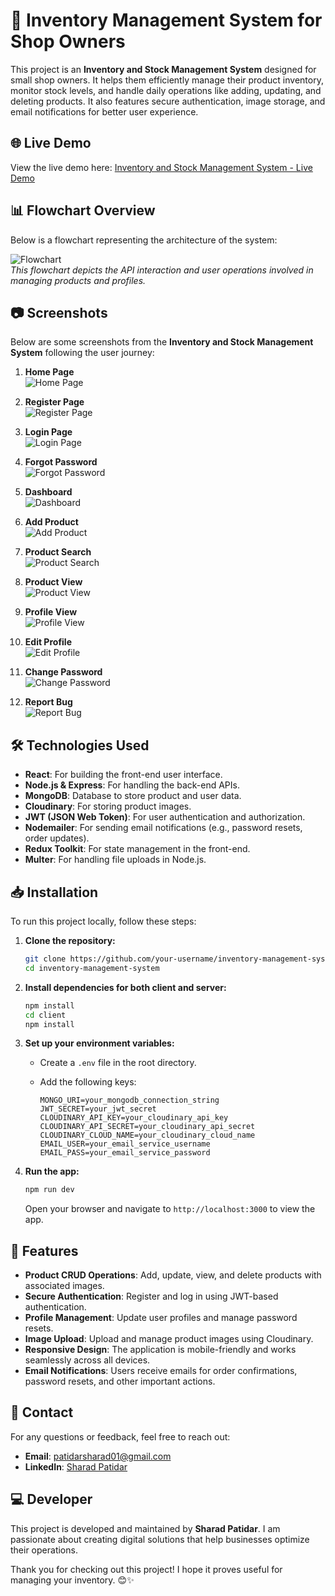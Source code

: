 # 🛒 Inventory Management System for Shop Owners

This project is an **Inventory and Stock Management System** designed for small shop owners. It helps them efficiently manage their product inventory, monitor stock levels, and handle daily operations like adding, updating, and deleting products. It also features secure authentication, image storage, and email notifications for better user experience.

## 🌐 Live Demo

View the live demo here: [Inventory and Stock Management System - Live Demo](https://smartstockmanager.vercel.app/)

## 📊 Flowchart Overview

Below is a flowchart representing the architecture of the system:

![Flowchart](https://github.com/sharadpatidar01/Inventory_and_Stock_Management_Solution_Frontend/blob/main/flowchart.png)  
*This flowchart depicts the API interaction and user operations involved in managing products and profiles.*


## 📷 Screenshots

Below are some screenshots from the **Inventory and Stock Management System** following the user journey:

1.  **Home Page**  
   ![Home Page](https://github.com/sharadpatidar01/Inventory_and_Stock_Management_Solution_Frontend/blob/main/Home.png)
2.  **Register Page**  
   ![Register Page](https://github.com/sharadpatidar01/Inventory_and_Stock_Management_Solution_Frontend/blob/main/Register.png)

3. **Login Page**  
   ![Login Page](https://github.com/sharadpatidar01/Inventory_and_Stock_Management_Solution_Frontend/blob/main/Login.png)

4. **Forgot Password**  
   ![Forgot Password](https://github.com/sharadpatidar01/Inventory_and_Stock_Management_Solution_Frontend/blob/main/Forgot_Password.png)

5. **Dashboard**  
   ![Dashboard](https://github.com/sharadpatidar01/Inventory_and_Stock_Management_Solution_Frontend/blob/main/Dashboard.png)

6. **Add Product**  
   ![Add Product](https://github.com/sharadpatidar01/Inventory_and_Stock_Management_Solution_Frontend/blob/main/Add_Product.png)

7. **Product Search**  
   ![Product Search](https://github.com/sharadpatidar01/Inventory_and_Stock_Management_Solution_Frontend/blob/main/Product_Search.png)

8. **Product View**  
   ![Product View](https://github.com/sharadpatidar01/Inventory_and_Stock_Management_Solution_Frontend/blob/main/Product_View.png)

9. **Profile View**  
   ![Profile View](https://github.com/sharadpatidar01/Inventory_and_Stock_Management_Solution_Frontend/blob/main/Profile.png)

10. **Edit Profile**  
   ![Edit Profile](https://github.com/sharadpatidar01/Inventory_and_Stock_Management_Solution_Frontend/blob/main/Edit_profile.png)

11. **Change Password**  
   ![Change Password](https://github.com/sharadpatidar01/Inventory_and_Stock_Management_Solution_Frontend/blob/main/ChangePassoword.png)

12. **Report Bug**  
   ![Report Bug](https://github.com/sharadpatidar01/Inventory_and_Stock_Management_Solution_Frontend/blob/main/Report_Bug.png)
   

## 🛠️ Technologies Used

- **React**: For building the front-end user interface.
- **Node.js & Express**: For handling the back-end APIs.
- **MongoDB**: Database to store product and user data.
- **Cloudinary**: For storing product images.
- **JWT (JSON Web Token)**: For user authentication and authorization.
- **Nodemailer**: For sending email notifications (e.g., password resets, order updates).
- **Redux Toolkit**: For state management in the front-end.
- **Multer**: For handling file uploads in Node.js.

## 📥 Installation

To run this project locally, follow these steps:

1. **Clone the repository:**

   ```bash
   git clone https://github.com/your-username/inventory-management-system.git
   cd inventory-management-system
   ```

2. **Install dependencies for both client and server:**

   ```bash
   npm install
   cd client
   npm install
   ```

3. **Set up your environment variables:**

   - Create a `.env` file in the root directory.
   - Add the following keys:

     ```env
     MONGO_URI=your_mongodb_connection_string
     JWT_SECRET=your_jwt_secret
     CLOUDINARY_API_KEY=your_cloudinary_api_key
     CLOUDINARY_API_SECRET=your_cloudinary_api_secret
     CLOUDINARY_CLOUD_NAME=your_cloudinary_cloud_name
     EMAIL_USER=your_email_service_username
     EMAIL_PASS=your_email_service_password
     ```

4. **Run the app:**

   ```bash
   npm run dev
   ```

   Open your browser and navigate to `http://localhost:3000` to view the app.

## 📝 Features

- **Product CRUD Operations**: Add, update, view, and delete products with associated images.
- **Secure Authentication**: Register and log in using JWT-based authentication.
- **Profile Management**: Update user profiles and manage password resets.
- **Image Upload**: Upload and manage product images using Cloudinary.
- **Responsive Design**: The application is mobile-friendly and works seamlessly across all devices.
- **Email Notifications**: Users receive emails for order confirmations, password resets, and other important actions.

## 📧 Contact

For any questions or feedback, feel free to reach out:

- **Email**: [patidarsharad01@gmail.com](mailto:patidarsharad01@gmail.com)
- **LinkedIn**: [Sharad Patidar](https://www.linkedin.com/in/sharadpatidar/)

## 💻 Developer

This project is developed and maintained by **Sharad Patidar**. I am passionate about creating digital solutions that help businesses optimize their operations.

Thank you for checking out this project! I hope it proves useful for managing your inventory. 😊✨

